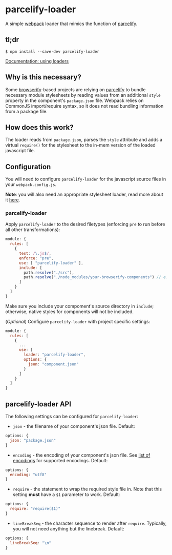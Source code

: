 # parcelify-loader

A simple [webpack](https://github.com/webpack/webpack) loader that mimics
the function of [parcelify](https://github.com/rotundasoftware/parcelify).

## tl;dr

```
$ npm install --save-dev parcelify-loader
```
[Documentation: using loaders](https://webpack.js.org/concepts/loaders/)

## Why is this necessary?

Some [browserify](http://browserify.org/)-based projects are relying on 
[parcelify](https://github.com/rotundasoftware/parcelify) to bundle necessary 
module stylesheets by reading values from an additional `style` property in the 
component's `package.json` file. Webpack relies on CommonJS import/require 
syntax, so it does not read bundling information from a package file.

## How does this work?

The loader reads from `package.json`, parses the `style` attribute and adds a 
virtual `require()` for the stylesheet to the in-mem version of the loaded 
javascript file.

## Configuration

You will need to configure `parcelify-loader` for the javascript source files 
in your `webpack.config.js`.

**Note**: you will also need an appropriate stylesheet loader, read more about 
it [here](https://webpack.js.org/loaders/css-loader/).

### parcelify-loader

Apply `parcelify-loader` to the desired filetypes (enforcing `pre` to run before
all other transformations):

```javascript
module: {
  rules: [
    {
      test: /\.js$/,
      enforce: "pre",
      use: [ "parcelify-loader" ],
      include: [
        path.resolve("./src"),
        path.resolve("./node_modules/your-browserify-components") // e.g.
      ]
    }
  ]
}       
```
Make sure you include your compoment's source directory in `include`; otherwise, 
native styles for components will not be included.

(*Optional*) Configure `parcelify-loader` with project specific settings:

```javascript
module: {
  rules: [
    {
      ...
      use: [
        loader: "parcelify-loader",
        options: {
          json: "component.json"
        }
      ]
    }
  ]
}
```

## parcelify-loader API

The following settings can be configured for `parcelify-loader`:

* `json` - the filename of your component's json file. Default:
```javascript
options: {
  json: "package.json"
}
``` 
* `encoding` - the encoding of your component's json file. See 
[list of encodings](https://github.com/nodejs/node/blob/master/lib/buffer.js) 
for supported encodings. Default:
```javascript
options: {
  encoding: "utf8"
}
``` 
* `require` - the statement to wrap the required style file in. Note that 
this setting **must** have a `$1` parameter to work. Default:
```javascript
options: {
  require: "require($1)"
}
```
* `lineBreakSeq` - the character sequence to render after `require`. Typically,
you will not need anything but the linebreak. Default:
```javascript
options: {
  lineBreakSeq: "\n"
}
```
